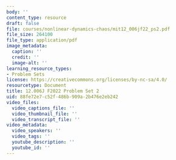```yaml
---
body: ''
content_type: resource
draft: false
file: courses/nonlinear-dynamics-chaos/mit12_006jf22_ps2.pdf
file_size: 264100
file_type: application/pdf
image_metadata:
  caption: ''
  credit: ''
  image-alt: ''
learning_resource_types:
- Problem Sets
license: https://creativecommons.org/licenses/by-nc-sa/4.0/
resourcetype: Document
title: 12.006J F2022 Problem Set 2
uid: 88fe72e7-c52f-486b-909a-2b476e2eb242
video_files:
  video_captions_file: ''
  video_thumbnail_file: ''
  video_transcript_file: ''
video_metadata:
  video_speakers: ''
  video_tags: ''
  youtube_description: ''
  youtube_id: ''
---
```

